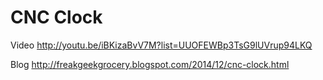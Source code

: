 CNC Clock
=========
Video
http://youtu.be/iBKizaBvV7M?list=UUOFEWBp3TsG9lUVrup94LKQ

Blog
http://freakgeekgrocery.blogspot.com/2014/12/cnc-clock.html
